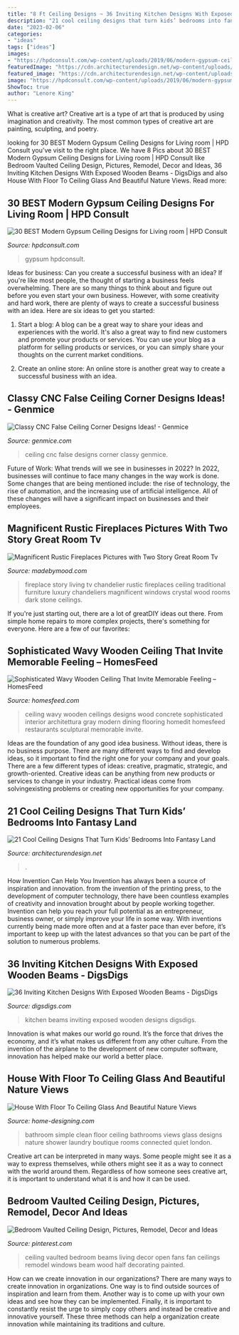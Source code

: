 ```yaml
---
title: "8 Ft Ceiling Designs ~ 36 Inviting Kitchen Designs With Exposed Wooden Beams"
description: "21 cool ceiling designs that turn kids’ bedrooms into fantasy land"
date: "2023-02-06"
categories:
- "ideas"
tags: ["ideas"]
images:
- "https://hpdconsult.com/wp-content/uploads/2019/06/modern-gypsum-ceiling-designs-11.jpeg"
featuredImage: "https://cdn.architecturendesign.net/wp-content/uploads/2014/09/7-white-painted-kids-ceiling-for-bedroom.jpg"
featured_image: "https://cdn.architecturendesign.net/wp-content/uploads/2014/09/7-white-painted-kids-ceiling-for-bedroom.jpg"
image: "https://hpdconsult.com/wp-content/uploads/2019/06/modern-gypsum-ceiling-designs-11.jpeg"
ShowToc: true
author: "Lenore King"
---
```



What is creative art?
Creative art is a type of art that is produced by using imagination and creativity. The most common types of creative art are painting, sculpting, and poetry.

	

		
looking for 30 BEST Modern Gypsum Ceiling Designs for Living room | HPD Consult you've visit to the right place. We have 8 Pics about 30 BEST Modern Gypsum Ceiling Designs for Living room | HPD Consult like Bedroom Vaulted Ceiling Design, Pictures, Remodel, Decor and Ideas, 36 Inviting Kitchen Designs With Exposed Wooden Beams - DigsDigs and also House With Floor To Ceiling Glass And Beautiful Nature Views. Read more:
		
    
## 30 BEST Modern Gypsum Ceiling Designs For Living Room | HPD Consult

<img loading=lazy src="https://hpdconsult.com/wp-content/uploads/2019/06/modern-gypsum-ceiling-designs-11.jpeg" onerror="this.onerror=null;this.src='https://tse4.mm.bing.net/th?id=OIP.nurTlykPf2ZCNqLU3DedLAHaEv&amp;pid=15.1';" alt="30 BEST Modern Gypsum Ceiling Designs for Living room | HPD Consult">

_Source: hpdconsult.com_

>gypsum hpdconsult. 

	

Ideas for business: Can you create a successful business with an idea?
If you're like most people, the thought of starting a business feels overwhelming. There are so many things to think about and figure out before you even start your own business. However, with some creativity and hard work, there are plenty of ways to create a successful business with an idea. Here are six ideas to get you started:
1) Start a blog: A blog can be a great way to share your ideas and experiences with the world. It's also a great way to find new customers and promote your products or services. You can use your blog as a platform for selling products or services, or you can simply share your thoughts on the current market conditions.

2) Create an online store: An online store is another great way to create a successful business with an idea.

    
## Classy CNC False Ceiling Corner Designs Ideas! - Genmice

<img loading=lazy src="http://genmice.com/design-ideas/Classy-CNC-False-Ceiling-Corner-Designs-Ideas/Crop-6.jpg" onerror="this.onerror=null;this.src='https://tse1.mm.bing.net/th?id=OIP.GxChPgYG0D0rgDn_zHZ1wQHaD4&amp;pid=15.1';" alt="Classy CNC False Ceiling Corner Designs Ideas! - Genmice">

_Source: genmice.com_

>ceiling cnc false designs corner classy genmice. 

	

Future of Work: What trends will we see in businesses in 2022?
In 2022, businesses will continue to face many changes in the way work is done. Some changes that are being mentioned include: the rise of technology, the rise of automation, and the increasing use of artificial intelligence. All of these changes will have a significant impact on businesses and their employees.

    
## Magnificent Rustic Fireplaces Pictures With Two Story Great Room Tv

<img loading=lazy src="https://madebymood.com/wp-content/uploads/2017/10/vancouver-rustic-fireplaces-pictures-with-traditional-chandeliers-living-room-and-dark-wood-coffee-table-crystal-chandelier.jpg" onerror="this.onerror=null;this.src='https://tse2.mm.bing.net/th?id=OIP.Q713aEmpamo_EApZkk5OtAHaLH&amp;pid=15.1';" alt="Magnificent Rustic Fireplaces Pictures with Two Story Great Room Tv">

_Source: madebymood.com_

>fireplace story living tv chandelier rustic fireplaces ceiling traditional furniture luxury chandeliers magnificent windows crystal wood rooms dark stone ceilings. 

	

If you're just starting out, there are a lot of greatDIY ideas out there. From simple home repairs to more complex projects, there's something for everyone. Here are a few of our favorites: 

    
## Sophisticated Wavy Wooden Ceiling That Invite Memorable Feeling – HomesFeed

<img loading=lazy src="http://homesfeed.com/wp-content/uploads/2015/03/mesmerizing-dining-room-design-with-dove-gray-stripes-wall-and-white-wavy-ceiling-also-ravishing-hardwooden-dining-set-furnitures-in-laminate-white-concrete-flooring.jpg" onerror="this.onerror=null;this.src='https://tse4.mm.bing.net/th?id=OIP.ru59SAvw6x6_JEJZkOI-fQHaLJ&amp;pid=15.1';" alt="Sophisticated Wavy Wooden Ceiling That Invite Memorable Feeling – HomesFeed">

_Source: homesfeed.com_

>ceiling wavy wooden ceilings designs wood concrete sophisticated interior architettura gray modern dining flooring homedit homesfeed restaurants sculptural memorable invite. 

	

Ideas are the foundation of any good idea business. Without ideas, there is no business purpose. There are many different ways to find and develop ideas, so it important to find the right one for your company and your goals. There are a few different types of ideas: creative, pragmatic, strategic, and growth-oriented. Creative ideas can be anything from new products or services to change in your industry. Practical ideas come from solvingexisting problems or creating new opportunities for your company.

    
## 21 Cool Ceiling Designs That Turn Kids’ Bedrooms Into Fantasy Land

<img loading=lazy src="https://cdn.architecturendesign.net/wp-content/uploads/2014/09/7-white-painted-kids-ceiling-for-bedroom.jpg" onerror="this.onerror=null;this.src='https://tse4.mm.bing.net/th?id=OIP.ePJRiTVLpXwzq9qxTzRlVQHaLH&amp;pid=15.1';" alt="21 Cool Ceiling Designs That Turn Kids’ Bedrooms Into Fantasy Land">

_Source: architecturendesign.net_

>. 

	

How Invention Can Help You
Invention has always been a source of inspiration and innovation. from the invention of the printing press, to the development of computer technology, there have been countless examples of creativity and innovation brought about by people working together. Invention can help you reach your full potential as an entrepreneur, business owner, or simply improve your life in some way. With inventions currently being made more often and at a faster pace than ever before, it’s important to keep up with the latest advances so that you can be part of the solution to numerous problems.

    
## 36 Inviting Kitchen Designs With Exposed Wooden Beams - DigsDigs

<img loading=lazy src="https://www.digsdigs.com/photos/inviting-kitchen-designs-with-exposed-wooden-beams-2-554x832.jpg" onerror="this.onerror=null;this.src='https://tse2.mm.bing.net/th?id=OIP.Fs34DGQmcui4E3-_UcNrywHaLH&amp;pid=15.1';" alt="36 Inviting Kitchen Designs With Exposed Wooden Beams - DigsDigs">

_Source: digsdigs.com_

>kitchen beams inviting exposed wooden designs digsdigs. 

	

Innovation is what makes our world go round. It’s the force that drives the economy, and it’s what makes us different from any other culture. From the invention of the airplane to the development of new computer software, innovation has helped make our world a better place.

    
## House With Floor To Ceiling Glass And Beautiful Nature Views

<img loading=lazy src="http://cdn.home-designing.com/wp-content/uploads/2013/08/simple-clean-bathroom-design-26.jpg" onerror="this.onerror=null;this.src='https://tse2.mm.bing.net/th?id=OIP.ZQWQjm8MmbNqh4meeHF2UAHaLH&amp;pid=15.1';" alt="House With Floor To Ceiling Glass And Beautiful Nature Views">

_Source: home-designing.com_

>bathroom simple clean floor ceiling bathrooms views glass designs nature shower laundry boutique rooms connected quiet london. 

	

Creative art can be interpreted in many ways. Some people might see it as a way to express themselves, while others might see it as a way to connect with the world around them. Regardless of how someone sees creative art, it is important to understand what it is and how it can be used.

    
## Bedroom Vaulted Ceiling Design, Pictures, Remodel, Decor And Ideas

<img loading=lazy src="https://s-media-cache-ak0.pinimg.com/736x/38/b9/07/38b9073a5bf343c3f1df0c563411840a.jpg" onerror="this.onerror=null;this.src='https://tse4.mm.bing.net/th?id=OIP.CmYff0sjxNDYJ6h6GEd3bwHaJ4&amp;pid=15.1';" alt="Bedroom Vaulted Ceiling Design, Pictures, Remodel, Decor and Ideas">

_Source: pinterest.com_

>ceiling vaulted bedroom beams living decor open fans fan ceilings remodel windows beam wood half decorating painted. 

	

How can we create innovation in our organizations?
There are many ways to create innovation in organizations. One way is to find outside sources of inspiration and learn from them. Another way is to come up with your own ideas and see how they can be implemented. Finally, it is important to constantly resist the urge to simply copy others and instead be creative and innovative yourself. These three methods can help a organization create innovation while maintaining its traditions and culture.

